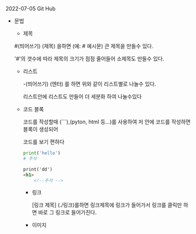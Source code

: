 2022-07-05 Git Hub

- 문법

  - 제목

  #(띄어쓰기) (제목) 을하면 (예: # 예시문) 큰 제목을 만들수 있다.

  '#'의 갯수에 따라 제목의 크기가 점점 줄어들어 소제목도 만들수 있다.

  - 리스트

    -(띄어쓰기) (엔터) 를 하면 위와 같이 리스트별로 나눌수 있다.

    리스트안에 리스트도 만들어 더 세분화 하여 나눌수있다

  - 코드 블록 

    코드를 작성할때 (```),(pyton, html 등...)를 사용하여 저 안에 코드를 작성하면 블록이  생성되어

    코드를 보기 편하다

    ```python
    print('hello')
    # 주석
    ```

    ```html
    print('dd')
    <h1>
        <!--주석 -->
    ```

    - 링크

      [링크 제목] (./링크)를하면  링크제목에 링크가 들어가서 링크를 클릭만 하면 바로 그 링크로 들어가진다.

    - 이미지

      

      

      